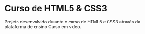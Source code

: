 # Curso de HTML5 & CSS3
 Projeto desenvolvido durante o curso de HTML5 e CSS3 através da plataforma de ensino Curso em vídeo.
